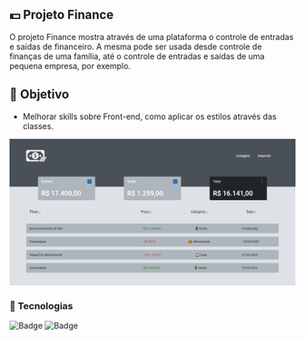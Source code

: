 ## :dollar: Projeto Finance

O projeto Finance mostra através de uma plataforma o controle de entradas e saídas de financeiro.
A mesma pode ser usada desde controle de finanças de uma família, até o controle de entradas e saídas de uma pequena empresa, por exemplo.

## :pushpin: Objetivo

- Melhorar skills sobre Front-end, como aplicar os estilos através das classes.

![Getting Started](./doc/Projeto%20Finance.png)

### :robot: Tecnologias

![Badge](https://img.shields.io/badge/HTML--%236DB33F?style=for-the-badge&logo=html5&color=E34F26) ![Badge](https://img.shields.io/badge/css--%236DB33F?style=for-the-badge&logo=css3&color=1572B6)
